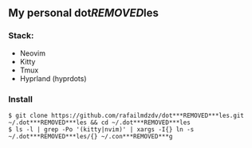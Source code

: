 ## My personal dot***REMOVED***les

### Stack:

- Neovim
- Kitty
- Tmux
- Hyprland (hyprdots)

### Install

```shell
$ git clone https://github.com/rafailmdzdv/dot***REMOVED***les.git ~/.dot***REMOVED***les && cd ~/.dot***REMOVED***les
$ ls -l | grep -Po '(kitty|nvim)' | xargs -I{} ln -s ~/.dot***REMOVED***les/{} ~/.con***REMOVED***g
```
